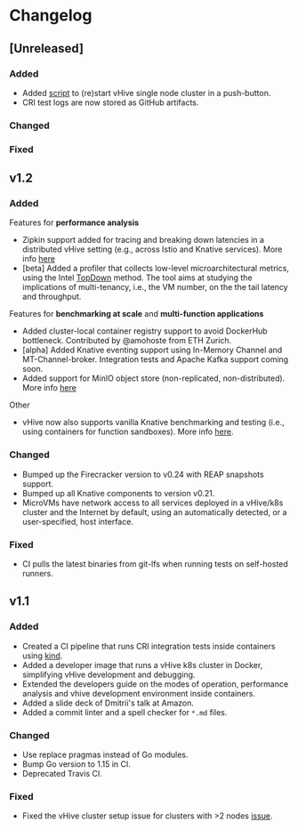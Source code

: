 # Changelog

## [Unreleased]

### Added

- Added [script](./scripts/cloudlab/start_onenode_vhive_cluster.sh) to (re)start vHive single node cluster in a push-button.
- CRI test logs are now stored as GitHub artifacts.

### Changed

### Fixed


## v1.2

### Added

Features for **performance analysis**
- Zipkin support added for tracing and breaking down latencies in a distributed vHive setting (e.g., across Istio and Knative services).
More info [here](./docs/developers_guide.md#Knative-request-tracing)
- [beta] Added a profiler that collects low-level microarchitectural metrics,
using the Intel [TopDown](https://ieeexplore.ieee.org/document/6844459) method.
The tool aims at studying the implications of multi-tenancy, i.e., the VM number,  on the the tail latency and throughput.

Features for **benchmarking at scale** and **multi-function applications**
- Added cluster-local container registry support to avoid DockerHub bottleneck. Contributed by @amohoste from ETH Zurich.
- [alpha] Added Knative eventing support using In-Memory Channel and MT-Channel-broker.
Integration tests and Apache Kafka support coming soon.
- Added support for MinIO object store (non-replicated, non-distributed).
More info [here](./docs/developers_guide.md#MinIO-S3-service)

Other
- vHive now also supports vanilla Knative benchmarking and testing (i.e., using containers for function sandboxes).
More info [here](./docs/developers_guide.md#Testing-stock-Knative-images).

### Changed
- Bumped up the Firecracker version to v0.24 with REAP snapshots support.
- Bumped up all Knative components to version v0.21.
- MicroVMs have network access to all services deployed in a vHive/k8s cluster and the Internet by default,
using an automatically detected, or a user-specified, host interface.

### Fixed
- CI pulls the latest binaries from git-lfs when running tests on self-hosted runners.

## v1.1

### Added

- Created a CI pipeline that runs CRI integration tests inside containers using [kind](https://kind.sigs.k8s.io/).
- Added a developer image that runs a vHive k8s cluster in Docker, simplifying vHive development and debugging.
- Extended the developers guide on the modes of operation, performance analysis and vhive development environment inside containers.
- Added a slide deck of Dmitrii's talk at Amazon.
- Added a commit linter and a spell checker for `*.md` files.

### Changed

- Use replace pragmas instead of Go modules.
- Bump Go version to 1.15 in CI.
- Deprecated Travis CI.

### Fixed

- Fixed the vHive cluster setup issue for clusters with >2 nodes [issue](https://github.com/ease-lab/vhive/issues/94). 

